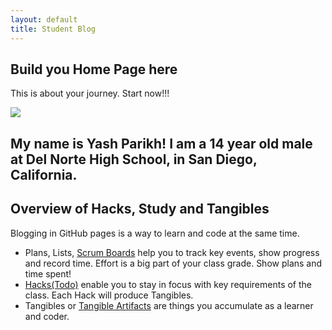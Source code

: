```yaml
---
layout: default
title: Student Blog
---
```



## Build you Home Page here 
This is about your journey. Start now!!!

<img src="{{site.baseurl}}/images/temporary-rubber-stamp-vector-17998177.jpg">

## My name is Yash Parikh! I am a 14 year old male at Del Norte High School, in San Diego, California.

## Overview of Hacks, Study and Tangibles
Blogging in GitHub pages is a way to learn and code at the same time. 

- Plans, Lists, [Scrum Boards](https://clickup.com/blog/scrum-board/) help you to track key events, show progress and record time.  Effort is a big part of your class grade.  Show plans and time spent!
- [Hacks(Todo)](https://levelup.gitconnected.com/six-ultimate-daily-hacks-for-every-programmer-60f5f10feae) enable you to stay in focus with key requirements of the class.  Each Hack will produce Tangibles.
- Tangibles or [Tangible Artifacts](https://en.wikipedia.org/wiki/Artifact_(software_development)) are things you accumulate as a learner and coder. 
